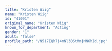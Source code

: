 ```yaml
---
title: "Kristen Wiig"
name: "Kristen Wiig"
id: "41091"
original_name: "Kristen Wiig"
known_for_department: "Acting"
gender: "1"
adult: "false"
profile_path: "/N517EQh7j4mNl3BStMmjMN6hId.jpg"
---
```

